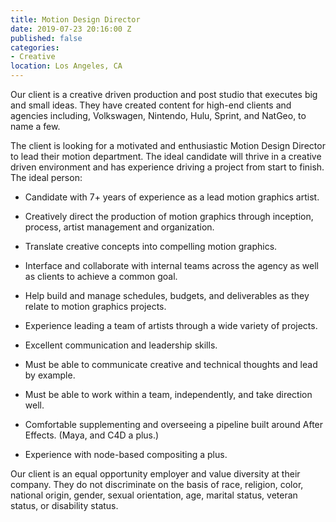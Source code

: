 ```yaml
---
title: Motion Design Director
date: 2019-07-23 20:16:00 Z
published: false
categories:
- Creative
location: Los Angeles, CA
---
```


Our client is a creative driven production and post studio that executes big and small ideas. They have created content for high-end clients and agencies including, Volkswagen, Nintendo, Hulu, Sprint, and NatGeo, to name a few.

The client is looking for a motivated and enthusiastic Motion Design Director to lead their motion department. The ideal candidate will thrive in a creative driven environment and has experience driving a project from start to finish.
The ideal person:

* Candidate with 7\+ years of experience as a lead motion graphics artist.

* Creatively direct the production of motion graphics through inception, process, artist management and organization.

* Translate creative concepts into compelling motion graphics.

* Interface and collaborate with internal teams across the agency as well as clients to achieve a common goal.

* Help build and manage schedules, budgets, and deliverables as they relate to motion graphics projects.

* Experience leading a team of artists through a wide variety of projects.

* Excellent communication and leadership skills.

* Must be able to communicate creative and technical thoughts and lead by example.

* Must be able to work within a team, independently, and take direction well.

* Comfortable supplementing and overseeing a pipeline built around After Effects. (Maya, and C4D a plus.)

* Experience with node-based compositing a plus.

Our client is an equal opportunity employer and value diversity at their company. They do not discriminate on the basis of race, religion, color, national origin, gender, sexual orientation, age, marital status, veteran status, or disability status.